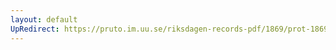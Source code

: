 ```yaml
---
layout: default
UpRedirect: https://pruto.im.uu.se/riksdagen-records-pdf/1869/prot-1869--fk--213/prot-1869--fk--213_004.pdf
---
```


